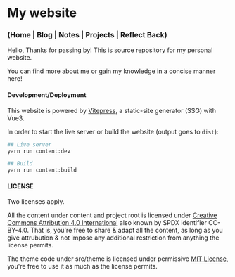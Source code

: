 # My website


### (Home | Blog | Notes | Projects | Reflect Back)

Hello, Thanks for passing by! This is source repository for my personal website.

You can find more about me or gain my knowledge in a concise manner here!


#### Development/Deployment

 This website is powered by [Vitepress](https://vitepress.vuejs.org), a static-site generator (SSG) with Vue3.

In order to start the live server or build the website (output goes to `dist`):

```bash
## Live server
yarn run content:dev

## Build
yarn run content:build
```

#### LICENSE

Two licenses apply.

All the content under content and project root is licensed under [Creative Commons Attribution 4.0 International](https://creativecommons.org/licenses/by/4.0) also known by SPDX identifier CC-BY-4.0. That is, you're free to share & adapt all the content, as long as you give attrubution & not impose any additional restriction from anything the license permits.

The theme code under src/theme is licensed under permissive [MIT License](https://opensource.org/license/mit), you're free to use it as much as the license permits.
